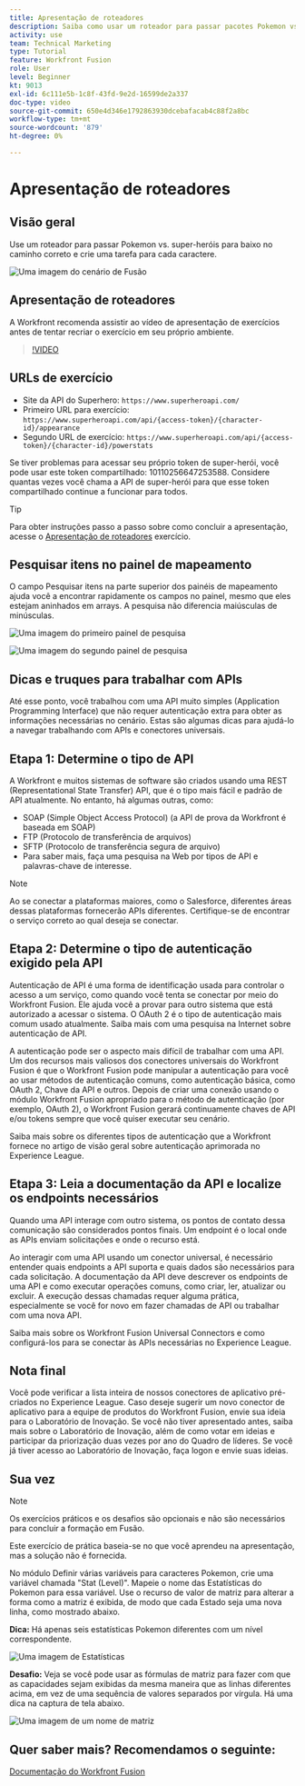 ```yaml
---
title: Apresentação de roteadores
description: Saiba como usar um roteador para passar pacotes Pokemon vs. super-heróis pelo caminho correto em [!DNL Adobe Workfront Fusion].
activity: use
team: Technical Marketing
type: Tutorial
feature: Workfront Fusion
role: User
level: Beginner
kt: 9013
exl-id: 6c111e5b-1c8f-43fd-9e2d-16599de2a337
doc-type: video
source-git-commit: 650e4d346e1792863930dcebafacab4c88f2a8bc
workflow-type: tm+mt
source-wordcount: '879'
ht-degree: 0%

---
```


# Apresentação de roteadores

## Visão geral

Use um roteador para passar Pokemon vs. super-heróis para baixo no caminho correto e crie uma tarefa para cada caractere.

![Uma imagem do cenário de Fusão](assets/universal-connectors-and-routing-2.png)

## Apresentação de roteadores

A Workfront recomenda assistir ao vídeo de apresentação de exercícios antes de tentar recriar o exercício em seu próprio ambiente.

>[!VIDEO](https://video.tv.adobe.com/v/335272/?quality=12&learn=on)

## URLs de exercício

* Site da API do Superhero: `https://www.superheroapi.com/`
* Primeiro URL para exercício: `https://www.superheroapi.com/api/{access-token}/{character-id}/appearance`
* Segundo URL de exercício: `https://www.superheroapi.com/api/{access-token}/{character-id}/powerstats`

Se tiver problemas para acessar seu próprio token de super-herói, você pode usar este token compartilhado: 10110256647253588. Considere quantas vezes você chama a API de super-herói para que esse token compartilhado continue a funcionar para todos.

>[!TIP]
>
>Para obter instruções passo a passo sobre como concluir a apresentação, acesse o [Apresentação de roteadores](https://experienceleague.adobe.com/docs/workfront-learn/tutorials-workfront/fusion/exercises/routers.html?lang=en) exercício.


## Pesquisar itens no painel de mapeamento

O campo Pesquisar itens na parte superior dos painéis de mapeamento ajuda você a encontrar rapidamente os campos no painel, mesmo que eles estejam aninhados em arrays. A pesquisa não diferencia maiúsculas de minúsculas.

![Uma imagem do primeiro painel de pesquisa](assets/universal-connectors-and-routing-3.png)

![Uma imagem do segundo painel de pesquisa](assets/universal-connectors-and-routing-4.png)

## Dicas e truques para trabalhar com APIs

Até esse ponto, você trabalhou com uma API muito simples (Application Programming Interface) que não requer autenticação extra para obter as informações necessárias no cenário. Estas são algumas dicas para ajudá-lo a navegar trabalhando com APIs e conectores universais.

## Etapa 1: Determine o tipo de API

A Workfront e muitos sistemas de software são criados usando uma REST (Representational State Transfer) API, que é o tipo mais fácil e padrão de API atualmente. No entanto, há algumas outras, como:

* SOAP (Simple Object Access Protocol) (a API de prova da Workfront é baseada em SOAP)
* FTP (Protocolo de transferência de arquivos)
* SFTP (Protocolo de transferência segura de arquivo)
* Para saber mais, faça uma pesquisa na Web por tipos de API e palavras-chave de interesse.

>[!NOTE]
>
>Ao se conectar a plataformas maiores, como o Salesforce, diferentes áreas dessas plataformas fornecerão APIs diferentes. Certifique-se de encontrar o serviço correto ao qual deseja se conectar.

## Etapa 2: Determine o tipo de autenticação exigido pela API

Autenticação de API é uma forma de identificação usada para controlar o acesso a um serviço, como quando você tenta se conectar por meio do Workfront Fusion. Ele ajuda você a provar para outro sistema que está autorizado a acessar o sistema. O OAuth 2 é o tipo de autenticação mais comum usado atualmente. Saiba mais com uma pesquisa na Internet sobre autenticação de API.

A autenticação pode ser o aspecto mais difícil de trabalhar com uma API. Um dos recursos mais valiosos dos conectores universais do Workfront Fusion é que o Workfront Fusion pode manipular a autenticação para você ao usar métodos de autenticação comuns, como autenticação básica, como OAuth 2, Chave da API e outros. Depois de criar uma conexão usando o módulo Workfront Fusion apropriado para o método de autenticação (por exemplo, OAuth 2), o Workfront Fusion gerará continuamente chaves de API e/ou tokens sempre que você quiser executar seu cenário.

Saiba mais sobre os diferentes tipos de autenticação que a Workfront fornece no artigo de visão geral sobre autenticação aprimorada no Experience League.

## Etapa 3: Leia a documentação da API e localize os endpoints necessários

Quando uma API interage com outro sistema, os pontos de contato dessa comunicação são considerados pontos finais. Um endpoint é o local onde as APIs enviam solicitações e onde o recurso está.

Ao interagir com uma API usando um conector universal, é necessário entender quais endpoints a API suporta e quais dados são necessários para cada solicitação. A documentação da API deve descrever os endpoints de uma API e como executar operações comuns, como criar, ler, atualizar ou excluir. A execução dessas chamadas requer alguma prática, especialmente se você for novo em fazer chamadas de API ou trabalhar com uma nova API.

Saiba mais sobre os Workfront Fusion Universal Connectors e como configurá-los para se conectar às APIs necessárias no Experience League.

## Nota final

Você pode verificar a lista inteira de nossos conectores de aplicativo pré-criados no Experience League. Caso deseje sugerir um novo conector de aplicativo para a equipe de produtos do Workfront Fusion, envie sua ideia para o Laboratório de Inovação. Se você não tiver apresentado antes, saiba mais sobre o Laboratório de Inovação, além de como votar em ideias e participar da priorização duas vezes por ano do Quadro de líderes. Se você já tiver acesso ao Laboratório de Inovação, faça logon e envie suas ideias.

## Sua vez

>[!NOTE]
>
>Os exercícios práticos e os desafios são opcionais e não são necessários para concluir a formação em Fusão.

Este exercício de prática baseia-se no que você aprendeu na apresentação, mas a solução não é fornecida.

No módulo Definir várias variáveis para caracteres Pokemon, crie uma variável chamada &quot;Stat (Level)&quot;. Mapeie o nome das Estatísticas do Pokemon para essa variável. Use o recurso de valor de matriz para alterar a forma como a matriz é exibida, de modo que cada Estado seja uma nova linha, como mostrado abaixo.

**Dica:** Há apenas seis estatísticas Pokemon diferentes com um nível correspondente.

![Uma imagem de Estatísticas](assets/universal-connectors-and-routing-5.png)

**Desafio:** Veja se você pode usar as fórmulas de matriz para fazer com que as capacidades sejam exibidas da mesma maneira que as linhas diferentes acima, em vez de uma sequência de valores separados por vírgula. Há uma dica na captura de tela abaixo.

![Uma imagem de um nome de matriz](assets/universal-connectors-and-routing-6.png)

## Quer saber mais? Recomendamos o seguinte:

[Documentação do Workfront Fusion](https://experienceleague.adobe.com/docs/workfront/using/adobe-workfront-fusion/workfront-fusion-2.html?lang=en)

